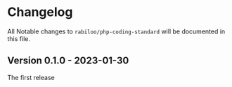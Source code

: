 # Changelog

All Notable changes to `rabiloo/php-coding-standard` will be documented in this file.

## Version 0.1.0 - 2023-01-30

The first release
